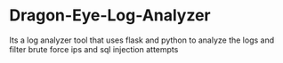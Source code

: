 # Dragon-Eye-Log-Analyzer
Its a log analyzer tool that uses flask and python to analyze the logs and filter brute force ips and sql injection attempts
